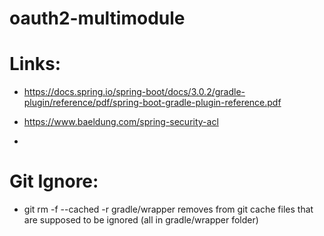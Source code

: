 # oauth2-multimodule

# Links: 
- https://docs.spring.io/spring-boot/docs/3.0.2/gradle-plugin/reference/pdf/spring-boot-gradle-plugin-reference.pdf

- https://www.baeldung.com/spring-security-acl

- 



# Git Ignore:
- git rm -f --cached -r gradle/wrapper
  removes from git cache files that are supposed to be ignored (all in gradle/wrapper folder) 
